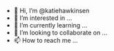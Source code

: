 - 👋 Hi, I’m @katiehawkinsen
- 👀 I’m interested in ...
- 🌱 I’m currently learning ...
- 💞️ I’m looking to collaborate on ...
- 📫 How to reach me ...

<!---
katiehawkinsen/katiehawkinsen is a ✨ special ✨ repository because its `README.md` (this file) appears on your GitHub profile.
You can click the Preview link to take a look at your changes.
--->
